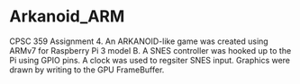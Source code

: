 # Arkanoid_ARM
CPSC 359 Assignment 4. An ARKANOID-like game was created using ARMv7 for Raspberry Pi 3 model B.
A SNES controller was hooked up to the Pi using GPIO pins. A clock was used to regsiter SNES input.
Graphics were drawn by writing to the GPU FrameBuffer.
